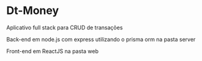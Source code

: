 # Dt-Money
Aplicativo full stack para CRUD de transações

Back-end em node.js com express utilizando o prisma orm na pasta server

Front-end em ReactJS na pasta web
